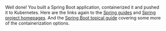Well done! You built a Spring Boot application, containerized it and pushed it to Kubernetes. Here are the links again to the [Spring guides](https://spring.io/guides) and [Spring project homepages](https://spring.io/projects). And the [Spring Boot topical guide](https://spring.io/guides/topicals/spring-boot-docker/) covering some more of the containerization options.
